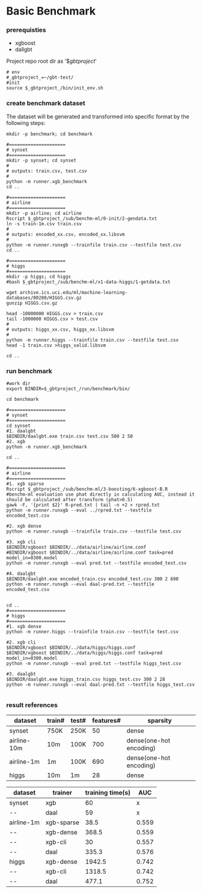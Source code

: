 Basic Benchmark
===================

### prerequisties

+ xgboost
+ dallgbt

Project repo root dir as '$_gbtproject_'

```
# env
#_gbtproject_=~/gbt-test/
#init
source $_gbtproject_/bin/init_env.sh
```

### create benchmark dataset

The dataset will be generated and transformed into specific format by the following steps:

```
mkdir -p benchmark; cd benchmark

#=====================
# synset
#=====================
mkdir -p synset; cd synset
#
# outputs: train.csv, test.csv
#
python -m runner.xgb_benchmark
cd ..

#=====================
# airline
#=====================
mkdir -p airline; cd airline
Rscript $_gbtproject_/sub/benchm-ml/0-init/2-gendata.txt
ln -s train-1m.csv train.csv
#
# outputs: encoded_xx.csv, encoded_xx.libsvm
#
python -m runner.runxgb --trainfile train.csv --testfile test.csv
cd ..

#=====================
# higgs
#=====================
mkdir -p higgs; cd higgs
#bash $_gbtproject_/sub/benchm-ml/x1-data-higgs/1-getdata.txt

wget archive.ics.uci.edu/ml/machine-learning-databases/00280/HIGGS.csv.gz
gunzip HIGGS.csv.gz

head -10000000 HIGGS.csv > train.csv
tail -1000000 HIGGS.csv > test.csv
#
# outputs: higgs_xx.csv, higgs_xx.libsvm
#
python -m runner.higgs --trainfile train.csv --testfile test.csv
head -1 train.csv >higgs_valid.libsvm

cd ..

```

### run benchmark
```
#work dir
export BINDIR=$_gbtproject_/run/benchmark/bin/

cd benchmark

#=====================
# synset
#=====================
cd synset
#1. daalgbt
$BINDIR/daalgbt.exe train.csv test.csv 500 2 50
#2. xgb
python -m runner.xgb_benchmark

cd ..

#=====================
# airline
#=====================
#1. xgb sparse
Rscript $_gbtproject_/sub/benchm-ml/3-boosting/6-xgboost-B.R
#benchm-ml evaluation use phat directly in calculating AUC, instead it should be calculated after transform (phat>0.5)
gawk -F, '{print $2}' R-pred.txt | tail -n +2 > rpred.txt
python -m runner.runxgb --eval ../rpred.txt --testfile encoded_test.csv

#2. xgb dense
python -m runner.runxgb --trainfile train.csv --testfile test.csv

#3. xgb cli
$BINDIR/xgboost $BINDIR/../data/airline/airline.conf
#BINDIR/xgboost $BINDIR/../data/airline/airline.conf task=pred model_in=0300.model
python -m runner.runxgb --eval pred.txt --testfile encoded_test.csv

#4. daalgbt
$BINDIR/daalgbt.exe encoded_train.csv encoded_test.csv 300 2 690
python -m runner.runxgb --eval daal-pred.txt --testfile encoded_test.csv


cd ..
#=====================
# higgs
#=====================
#1. xgb dense
python -m runner.higgs --trainfile train.csv --testfile test.csv

#2. xgb cli
$BINDIR/xgboost $BINDIR/../data/higgs/higgs.conf
$BINDIR/xgboost $BINDIR/../data/higgs/higgs.conf task=pred model_in=0300.model
python -m runner.runxgb --eval pred.txt --testfile higgs_test.csv

#3. daalgbt
$BINDIR/daalgbt.exe higgs_train.csv higgs_test.csv 300 2 28
python -m runner.runxgb --eval daal-pred.txt --testfile higgs_test.csv


```


### result references 

dataset     |   train#   | test#    | features#     |  sparsity
---         |   ---     | --        |   --------    |   ----------
synset      | 750K      | 250K      |   50          |  dense
airline-10m|  10m   | 100K      |   700         |  dense(one-hot encoding) 
airline-1m  |  1m   | 100K      |   690         |  dense(one-hot encoding) 
higgs       | 10m   |   1m      |   28          |  dense


dataset | trainer |  training time(s)   |   AUC
----    | ----    |  -------         |   -----------
synset  | xgb     |  60              | x
--        | daal    |  59              | x
airline-1m| xgb-sparse  | 38.5  |   0.559
--        | xgb-dense  | 368.5  |   0.559
--        | xgb-cli   | 30  | 0.557
--        | daal  |   335.3   | 0.576
higgs     | xgb-dense  | 1942.5  |   0.742
--        | xgb-cli   | 1318.5  | 0.742
--        | daal  | 477.1   | 0.752



